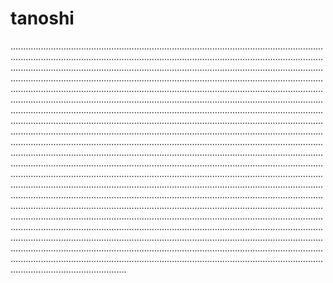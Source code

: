 # tanoshi
..........................................................................................................................................................................................................................................................................................................................................................................................................................................................................................................................................................................................................................................................................................................................................................................................................................................................................................................................................................................................................................................................................................................................................................................................................................................................................................................................................................................................................................................................................................................................................................................................................................................................................................................................................................................................................................................................................................................................................................................................................................................................................................................................................................................................................................................................................................................................................................................................................................................................................................................................................................................................................................................................................................................................................................